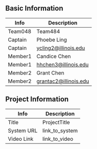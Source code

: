 ## Basic Information

|   Info      |        Description     |
| ----------- | ---------------------- |
| Team048     |         Team484        |
| Captain     |   Phoebe Ling          |
| Captain     |  ycling2@illinois.edu  |
| Member1     |   Candice Chen         |
| Member1     |  hhchen3@illinois.edu  |
| Member2     |   Grant Chen           |
| Member2     | grantac2@illinois.edu  |


## Project Information

|   Info      |        Description     |
| ----------- | ---------------------- |
|  Title      |       ProjectTitle     |
| System URL  |      link_to_system    |
| Video Link  |      link_to_video     |
